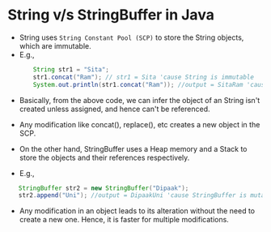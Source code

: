 # **String v/s StringBuffer in Java**
- String uses `String Constant Pool (SCP)` to store the String objects, which are immutable. 
- E.g.,
 ```java
        String str1 = "Sita"; 
        str1.concat("Ram"); // str1 = Sita 'cause String is immutable
        System.out.println(str1.concat("Ram")); //output = SitaRam 'cause there is an object reference now
 ```

 - Basically, from the above code, we can infer the object of an String isn't created unless assigned, and hence can't be referenced. 
 - Any modification like concat(), replace(), etc creates a new object in the SCP. 

 - On the other hand, StringBuffer uses a Heap memory  and  a Stack to store the objects and their references respectively. 
 - E.g.,
 ```java
    StringBuffer str2 = new StringBuffer("Dipaak");
    str2.append("Uni"); //output = DipaakUni 'cause StringBuffer is mutable
```

- Any modification in an object leads to its alteration without the need to create a new one. Hence, it is faster for multiple modifications.